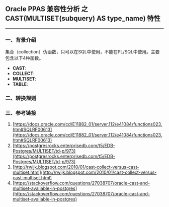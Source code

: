 ## Oracle PPAS 兼容性分析 之 CAST(MULTISET(subquery) AS type_name) 特性
---

### 一、背景介绍
集合（collection）伪函数，只可以在SQL中使用，不能在PL/SQL中使用。主要包含以下4种函数。
+ **CAST**:
+ **COLLECT**:
+ **MULTISET**:
+ **TABLE**:

### 二、转换规则


### 三、参考链接
1. [https://docs.oracle.com/cd/E11882_01/server.112/e41084/functions023.htm#SQLRF00613](https://docs.oracle.com/cd/E11882_01/server.112/e41084/functions023.htm#SQLRF00613)
2. [https://postgresrocks.enterprisedb.com/t5/EDB-Postgres/MULTISET/td-p/973](https://postgresrocks.enterprisedb.com/t5/EDB-Postgres/MULTISET/td-p/973)
3. [http://rwijk.blogspot.com/2010/01/cast-collect-versus-cast-multiset.html](http://rwijk.blogspot.com/2010/01/cast-collect-versus-cast-multiset.html)
4. [https://stackoverflow.com/questions/27038707/oracle-cast-and-multiset-avaliable-in-postgres](https://stackoverflow.com/questions/27038707/oracle-cast-and-multiset-avaliable-in-postgres)
